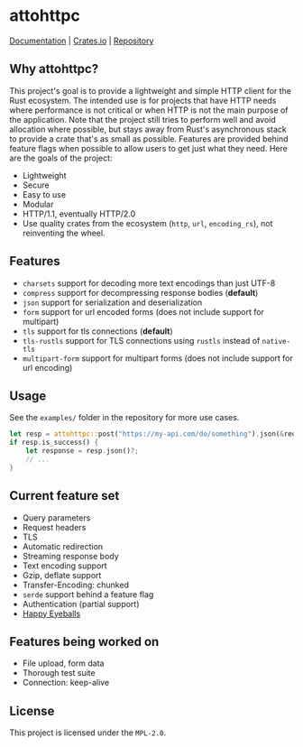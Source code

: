 # attohttpc
[Documentation](https://docs.rs/attohttpc) | [Crates.io](https://crates.io/crates/attohttpc) | [Repository](https://github.com/sbstp/attohttpc)

## Why attohttpc?
This project's goal is to provide a lightweight and simple HTTP client for the Rust ecosystem. The intended use is for
projects that have HTTP needs where performance is not critical or when HTTP is not the main purpose of the application.
Note that the project still tries to perform well and avoid allocation where possible, but stays away from Rust's
asynchronous stack to provide a crate that's as small as possible. Features are provided behind feature flags when
possible to allow users to get just what they need. Here are the goals of the project:

* Lightweight
* Secure
* Easy to use
* Modular
* HTTP/1.1, eventually HTTP/2.0
* Use quality crates from the ecosystem (`http`, `url`, `encoding_rs`), not reinventing the wheel.

## Features
* `charsets` support for decoding more text encodings than just UTF-8
* `compress` support for decompressing response bodies (**default**)
* `json` support for serialization and deserialization
* `form` support for url encoded forms (does not include support for multipart)
* `tls` support for tls connections (**default**)
* `tls-rustls` support for TLS connections using `rustls` instead of `native-tls`
* `multipart-form` support for multipart forms (does not include support for url encoding)

## Usage
See the `examples/` folder in the repository for more use cases.
```rust
let resp = attohttpc::post("https://my-api.com/do/something").json(&request)?.send()?;
if resp.is_success() {
    let response = resp.json()?;
    // ...
}
```

## Current feature set
* Query parameters
* Request headers
* TLS
* Automatic redirection
* Streaming response body
* Text encoding support
* Gzip, deflate support
* Transfer-Encoding: chunked
* `serde` support behind a feature flag
* Authentication (partial support)
* [Happy Eyeballs](https://en.wikipedia.org/wiki/Happy_Eyeballs)

## Features being worked on
* File upload, form data
* Thorough test suite
* Connection: keep-alive

## License
This project is licensed under the `MPL-2.0`.
